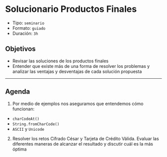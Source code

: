 # Solucionario Productos Finales

- Tipo: `seminario`
- Formato: `guiado`
- Duración: `3h`

## Objetivos

- Revisar las soluciones de los productos finales
- Entender que existe más de una forma de resolver los problemas y analizar
las ventajas y desventajas de cada solución propuesta

***

## Agenda

1. Por medio de ejemplos nos aseguramos que entendemos cómo funcionan:
  - `charCodeAt()`
  - `String.fromCharCode()`
  - `ASCII` y `Unicode`

2. Resolver los retos Cifrado César y Tarjeta de Crédito Válida. Evaluar las
diferentes maneras de alcanzar el resultado y discutir cuál es la más óptima
